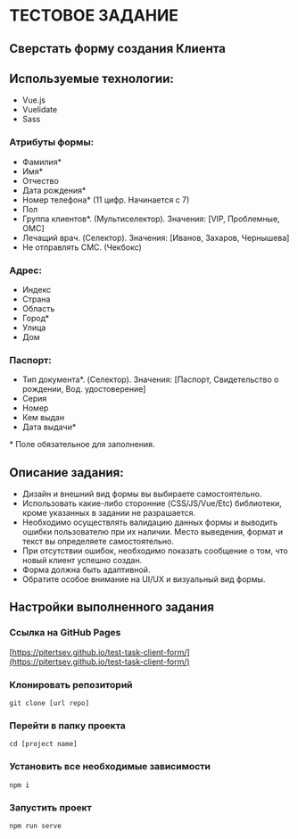 # ТЕСТОВОЕ ЗАДАНИЕ
## Сверстать форму создания Клиента
## Используемые технологии:
* Vue.js
* Vuelidate
* Sass
### Атрибуты формы:
* Фамилия*
* Имя*
* Отчество
* Дата рождения*
* Номер телефона* (11 цифр. Начинается с 7)
* Пол
* Группа клиентов*. (Мультиселектор). Значения: [VIP, Проблемные, ОМС]
* Лечащий врач. (Cелектор). Значения: [Иванов, Захаров, Чернышева]
* Не отправлять СМС. (Чекбокс)
### Адрес:
* Индекс
* Страна
* Область
* Город*
* Улица
* Дом
### Паспорт:
* Тип документа*. (Cелектор). Значения: [Паспорт, Свидетельство о рождении, Вод. удостоверение]
* Серия
* Номер
* Кем выдан
* Дата выдачи*

\* Поле обязательное для заполнения.
## Описание задания:
* Дизайн и внешний вид формы вы выбираете самостоятельно.
* Использовать какие-либо сторонние (CSS/JS/Vue/Etc) библиотеки, кроме указанных в задании не
разрашается.
* Необходимо осуществлять валидацию данных формы и выводить ошибки пользователю при их
наличии. Место выведения, формат и текст вы определяете самостоятельно.
* При отсутствии ошибок, необходимо показать сообщение о том, что новый клиент успешно создан.
* Форма должна быть адаптивной.
* Обратите особое внимание на UI/UX и визуальный вид формы.

## Настройки выполненного задания
### Ссылка на GitHub Pages
[https://pitertsev.github.io/test-task-client-form/](https://pitertsev.github.io/test-task-client-form/)

### Клонировать репозиторий
```
git clone [url repo]
```

### Перейти в папку проекта
```
cd [project name]
```

### Установить все необходимые зависимости
```
npm i
```

### Запустить проект
```
npm run serve
```
